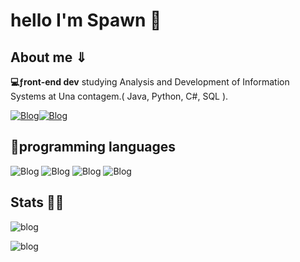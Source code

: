# hello I'm Spawn 👻
## About me ⇓
**💻ƒront-end dev**
studying Analysis and Development of Information Systems at Una contagem.( Java, Python, C#, SQL ).

 [![Blog](https://img.shields.io/badge/Instagram-E4405F?style=for-the-badge&logo=instagram&logoColor=white)](https://www.instagram.com/pedro_henriquesfrr/)[![Blog](https://img.shields.io/badge/GitHub-100000?style=for-the-badge&logo=github&logoColor=white)]()

## 🤖programming languages
![Blog](https://img.shields.io/badge/HTML-239120?style=for-the-badge&logo=html5&logoColor=white) ![Blog](https://img.shields.io/badge/CSS3-1572B6.svg?style=for-the-badge&logo=CSS3&logoColor=white) ![Blog](https://img.shields.io/badge/JavaScript-F7DF1E?style=for-the-badge&logo=javascript&logoColor=black) ![Blog](    https://img.shields.io/badge/Java-ED8B00?style=for-the-badge&logo=openjdk&logoColor=white)

## Stats 👨‍💻
![blog](https://github-readme-stats.vercel.app/api?username=ISpawnz&show_icons=true&theme=onedark)

![blog](https://github-readme-stats.vercel.app/api/top-langs/?username=ISpawnz&theme=blue-green)


